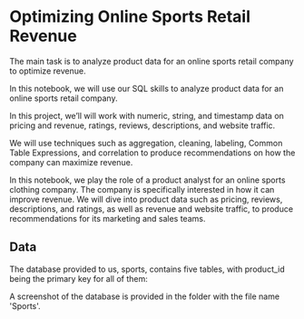 
# Optimizing Online Sports Retail Revenue

The main task is  to analyze product data for an online sports retail company to optimize revenue.

In this notebook, we will use our SQL skills to analyze product data for an online sports retail company.

In this project, we’ll will work with numeric, string, and timestamp data on pricing and revenue, ratings, reviews, descriptions, and website traffic.

We will use techniques such as aggregation, cleaning, labeling, Common Table Expressions, and correlation to produce recommendations on how the company can maximize revenue.

In this notebook, we play the role of a product analyst for an online sports clothing company. The company is specifically interested in how it can improve revenue. We will dive into product data such as pricing, reviews, descriptions, and ratings, as well as revenue and website traffic, to produce recommendations for its marketing and sales teams.


## Data

The database provided to us, sports, contains five tables, with product_id being the primary key for all of them:

A screenshot of the database is provided in the folder with the file name 'Sports'.
